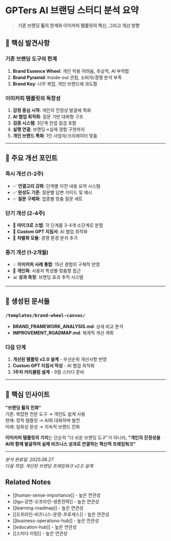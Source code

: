# GPTers AI 브랜딩 스터디 분석 요약

> **기존 브랜딩 휠의 한계와 이미커피 템플릿의 혁신, 그리고 개선 방향**

## 🎯 핵심 발견사항

### 기존 브랜딩 도구의 한계
1. **Brand Essence Wheel**: 개인 적용 어려움, 추상적, AI 부적합
2. **Brand Pyramid**: Inside-out 관점, 소비자/경쟁 분석 부족  
3. **Brand Key**: 너무 복잡, 개인 브랜드에 과도함

### 이미커피 템플릿의 독창성
1. **감정 중심 시작**: 개인의 진정성 발굴에 특화
2. **AI 협업 최적화**: 질문 기반 대화형 구조
3. **검증 시스템**: 3단계 컨셉 점검 포함
4. **실행 연결**: 브랜딩→실제 경험 구현까지
5. **개인 브랜드 특화**: 1인 사업자/크리에이터 맞춤

---

## 🔧 주요 개선 포인트

### 즉시 개선 (1-2주)
- ✅ **연결고리 강화**: 단계별 이전 내용 요약 시스템
- ✅ **완성도 기준**: 질문별 답변 가이드 및 예시
- ✅ **질문 구체화**: 업종별 맞춤 질문 세트

### 단기 개선 (2-4주)  
- 🔄 **마이크로 스텝**: 각 단계를 3-4개 소단계로 분할
- 🤖 **Custom GPT 지침서**: AI 협업 최적화 
- 🎯 **차별화 모듈**: 경쟁 환경 분석 추가

### 중기 개선 (1-2개월)
- 💡 **이미커피 사례 통합**: 15년 경험의 구체적 반영
- 👤 **개인화**: 사용자 특성별 맞춤형 접근
- 📊 **성과 측정**: 브랜딩 효과 추적 시스템

---

## 📁 생성된 문서들

### `/templates/brand-wheel-canvas/`
- **BRAND_FRAMEWORK_ANALYSIS.md**: 상세 비교 분석
- **IMPROVEMENT_ROADMAP.md**: 체계적 개선 계획

### 다음 단계
1. **개선된 템플릿 v2.0 설계** - 우선순위 개선사항 반영
2. **Custom GPT 지침서 작성** - AI 협업 최적화
3. **1주차 커리큘럼 설계** - 9월 스터디 준비

---

## 💭 핵심 인사이트

**"브랜딩 휠의 진화"**  
기존: 복잡한 전문 도구 → 개인도 쉽게 사용  
현재: 정적 템플릿 → AI와 대화하며 발전  
미래: 일회성 완성 → 지속적 브랜드 진화

**이미커피 템플릿의 가치**는 단순히 "더 쉬운 브랜딩 도구"가 아니라, **"개인의 진정성을 AI와 함께 발굴하여 실제 비즈니스 성과로 연결하는 혁신적 프레임워크"**

---

*분석 완료일: 2025.08.27*  
*다음 작업: 개선된 브랜딩 프레임워크 v2.0 설계*

## Related Notes
- [[human-sense-importance]] - 높은 연관성
- [[lgu-강연-오프라인-생존전략]] - 높은 연관성
- [[learning-roadmap]] - 높은 연관성
- [[오프라인-비즈니스-운영-프로세스]] - 높은 연관성
- [[business-operations-hub]] - 높은 연관성
- [[education-hub]] - 높은 연관성
- [[스미다 미팅]] - 높은 연관성
